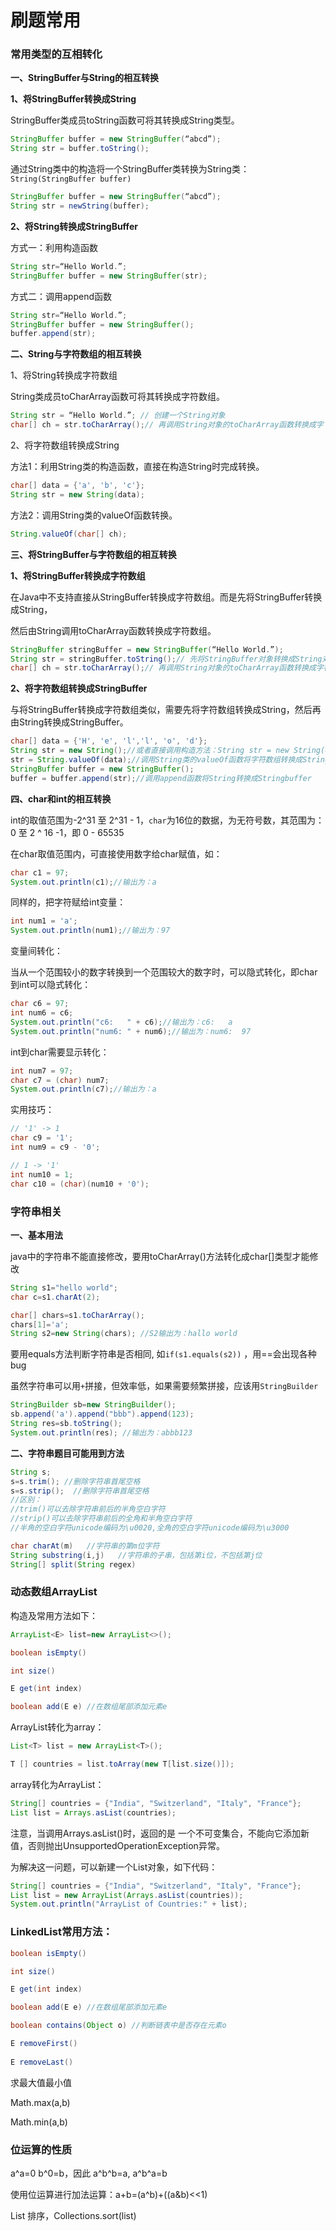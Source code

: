 # 刷题常用

### 常用类型的互相转化

**一、StringBuffer与String的相互转换**



**1、将StringBuffer转换成String**

StringBuffer类成员toString函数可将其转换成String类型。

```java
StringBuffer buffer = new StringBuffer(“abcd”);
String str = buffer.toString();
```

通过String类中的构造将一个StringBuffer类转换为String类：`String(StringBuffer buffer)`

```java
StringBuffer buffer = new StringBuffer(“abcd”);
String str = newString(buffer);
```

**2、将String转换成StringBuffer**

方式一：利用构造函数

```java
String str=“Hello World.”;
StringBuffer buffer = new StringBuffer(str);
```

方式二：调用append函数

```java
String str=“Hello World.”; 
StringBuffer buffer = new StringBuffer();
buffer.append(str);
```

**二、String与字符数组的相互转换**

1、将String转换成字符数组

String类成员toCharArray函数可将其转换成字符数组。

```java
String str = “Hello World.”; // 创建一个String对象
char[] ch = str.toCharArray();// 再调用String对象的toCharArray函数转换成字
```

2、将字符数组转换成String

方法1：利用String类的构造函数，直接在构造String时完成转换。

```java
char[] data = {'a', 'b', 'c'};
String str = new String(data);
```

方法2：调用String类的valueOf函数转换。

```java
String.valueOf(char[] ch);
```

**三、将StringBuffer与字符数组的相互转换**

**1、将StringBuffer转换成字符数组**

在Java中不支持直接从StringBuffer转换成字符数组。而是先将StringBuffer转换成String，

然后由String调用toCharArray函数转换成字符数组。

```java
StringBuffer stringBuffer = new StringBuffer(“Hello World.”);
String str = stringBuffer.toString();// 先将StringBuffer对象转换成String对象
char[] ch = str.toCharArray();// 再调用String对象的toCharArray函数转换成字符数组
```

**2、将字符数组转换成StringBuffer**

与将StringBuffer转换成字符数组类似，需要先将字符数组转换成String，然后再由String转换成StringBuffer。

```java
char[] data = {'H', 'e', 'l','l', 'o', 'd'};
String str = new String();//或者直接调用构造方法：String str = new String(data);
str = String.valueOf(data);//调用String类的valueOf函数将字符数组转换成String
StringBuffer buffer = new StringBuffer();
buffer = buffer.append(str);//调用append函数将String转换成Stringbuffer
```

**四、char和int的相互转换**

int的取值范围为-2^31 至 2^31 - 1，`char`为16位的数据，为无符号数，其范围为：0 至 2 ^ 16 -1，即 0 - 65535

在char取值范围内，可直接使用数字给char赋值，如：

```java
char c1 = 97;
System.out.println(c1);//输出为：a
```

同样的，把字符赋给int变量：

```java
int num1 = 'a';
System.out.println(num1);//输出为：97
```

变量间转化：

当从一个范围较小的数字转换到一个范围较大的数字时，可以隐式转化，即char到int可以隐式转化：

```java
char c6 = 97;
int num6 = c6;
System.out.println("c6:   " + c6);//输出为：c6:   a
System.out.println("num6: " + num6);//输出为：num6:  97
```

int到char需要显示转化：

```java
int num7 = 97;
char c7 = (char) num7;
System.out.println(c7);//输出为：a
```

实用技巧：

```java
// '1' -> 1
char c9 = '1';
int num9 = c9 - '0';

// 1 -> '1'
int num10 = 1;
char c10 = (char)(num10 + '0');
```



### 字符串相关

**一、基本用法**

java中的字符串不能直接修改，要用toCharArray()方法转化成char[]类型才能修改

```java
String s1="hello world";
char c=s1.charAt(2);

char[] chars=s1.toCharArray();
chars[1]='a';
String s2=new String(chars); //S2输出为：hallo world
```

要用equals方法判断字符串是否相同, 如`if(s1.equals(s2))` ，用==会出现各种bug

虽然字符串可以用`+`拼接，但效率低，如果需要频繁拼接，应该用`StringBuilder`

```java
StringBuilder sb=new StringBuilder();
sb.append('a').append("bbb").append(123);
String res=sb.toString();
System.out.println(res); //输出为：abbb123
```

**二、字符串题目可能用到方法**

```java
String s;
s=s.trim(); //删除字符串首尾空格
s=s.strip();  //删除字符串首尾空格
//区别：
//trim()可以去除字符串前后的半角空白字符
//strip()可以去除字符串前后的全角和半角空白字符
//半角的空白字符unicode编码为\u0020,全角的空白字符unicode编码为\u3000

char charAt(m)   //字符串的第m位字符
String substring(i,j)   //字符串的子串，包括第i位，不包括第j位
String[] split(String regex)
```



### 动态数组ArrayList

构造及常用方法如下：

```java
ArrayList<E> list=new ArrayList<>();

boolean isEmpty()

int size()

E get(int index)

boolean add(E e) //在数组尾部添加元素e
```

ArrayList转化为array：

```java
List<T> list = new ArrayList<T>();

T [] countries = list.toArray(new T[list.size()]);
```

array转化为ArrayList：

```java
String[] countries = {"India", "Switzerland", "Italy", "France"};
List list = Arrays.asList(countries);
```

注意，当调用Arrays.asList()时，返回的是 一个不可变集合，不能向它添加新值，否则抛出UnsupportedOperationException异常。

为解决这一问题，可以新建一个List对象，如下代码：

```java
String[] countries = {"India", "Switzerland", "Italy", "France"};
List list = new ArrayList(Arrays.asList(countries));
System.out.println("ArrayList of Countries:" + list);
```



### LinkedList常用方法：

```java
boolean isEmpty()

int size()

E get(int index)

boolean add(E e) //在数组尾部添加元素e

boolean contains(Object o) //判断链表中是否存在元素o

E removeFirst()
    
E removeLast()
```



求最大值最小值

Math.max(a,b)

Math.min(a,b)

### 

### 位运算的性质

a^a=0  b^0=b，因此 a^b^b=a,  a^b^a=b

使用位运算进行加法运算：a+b=(a^b)+((a&b)<<1)



List 排序，Collections.sort(list)